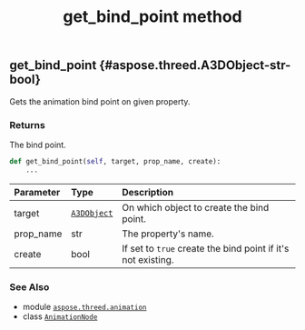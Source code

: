﻿---
title: get_bind_point method
second_title: Aspose.3D for Python via .NET API References
description: 
type: docs
weight: 50
url: /aspose.threed.animation/animationnode/get_bind_point/
is_root: false
---

## get_bind_point {#aspose.threed.A3DObject-str-bool}

Gets the animation bind point on given property.


### Returns 


The bind point.


```python
def get_bind_point(self, target, prop_name, create):
    ...
```


| Parameter | Type | Description |
| :- | :- | :- |
| target | [`A3DObject`](/3d/python-net/aspose.threed/a3dobject) | On which object to create the bind point. |
| prop_name | str | The property's name. |
| create | bool | If set to `true` create the bind point if it's not existing. |



### See Also
* module [`aspose.threed.animation`](../../)
* class [`AnimationNode`](/3d/python-net/aspose.threed.animation/animationnode)

